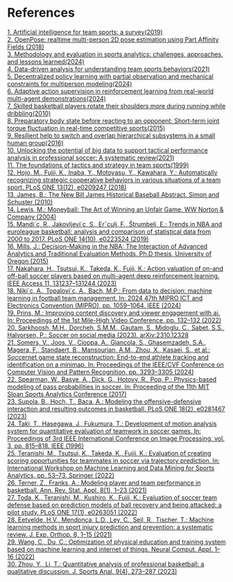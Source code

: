 # References

[1. Artificial intelligence for team sports: a survey(2019)](https://eprints.soton.ac.uk/436900/1/Artificial_Intelligence_for_Team_Sports_A_Survey.pdf) <br>
[2. OpenPose: realtime multi-person 2D
pose estimation using Part Affinity Fields (2018)](https://arxiv.org/pdf/1812.08008) <br>
[3. Methodology and evaluation in sports analytics: challenges, approaches, and
lessons learned(2024)](https://link.springer.com/article/10.1007/s10994-024-06585-0) <br>
[4. Data-driven analysis for understanding team sports behaviors(2021)](https://arxiv.org/pdf/2102.07545) <br>
[5. Decentralized policy learning with partial
observation and mechanical constraints for multiperson modeling(2024)](https://arxiv.org/pdf/2007.03155) <br>
[6. Adaptive action
supervision in reinforcement learning from real-world multi-agent demonstrations(2024)](https://arxiv.org/pdf/2305.13030) <br>
[7. Skilled basketball players rotate their shoulders more during
running while dribbling(2010)](https://www.researchgate.net/publication/45492822_Skilled_Basketball_Players_Rotate_Their_Shoulders_More_during_Running_While_Dribbling) <br>
[8. Preparatory body state before
reacting to an opponent: Short-term joint torque fluctuation in real-time competitive sports(2015)](https://journals.plos.org/plosone/article?id=10.1371/journal.pone.0128571) <br>
[9. Resilient help
to switch and overlap hierarchical subsystems in a small human group(2016)](https://www.researchgate.net/publication/299769568_Resilient_help_to_switch_and_overlap_hierarchical_subsystems_in_a_small_human_group) <br>
[10. Unlocking the potential of big
data to support tactical performance analysis in professional soccer: A systematic review(2021)](https://www.researchgate.net/publication/340666418_Unlocking_the_potential_of_big_data_to_support_tactical_performance_analysis_in_professional_soccer_A_systematic_review) <br>
[11. The foundations of tactics and strategy in team
sports(1999)](https://www.researchgate.net/publication/289757624_The_Foundations_of_Tactics_and_Strategy_in_Team_Sports) <br>
[12. Hojo, M., Fujii, K., Inaba, Y., Motoyasu, Y., Kawahara, Y.: Automatically recognizing strategic
cooperative behaviors in various situations of a team sport. PLoS ONE 13(12), e0209247 (2018)]() <br>
[13. James, B.: The New Bill James Historical Baseball Abstract. Simon and Schuster (2010)]() <br>
[14. Lewis, M.: Moneyball: The Art of Winning an Unfair Game. WW Norton & Company (2004)]() <br>
[15. Mandi´c, R., Jakovljevi´c, S., Erˇculj, F., Štrumbelj, E.: Trends in NBA and euroleague basketball:
analysis and comparison of statistical data from 2000 to 2017. PLoS ONE 14(10), e0223524
(2019)]() <br>
[16. Mills, J.: Decision-Making in the NBA: The Interaction of Advanced Analytics and Traditional
Evaluation Methods. Ph.D thesis, University of Oregon (2015)]() <br>
[17. Nakahara, H., Tsutsui, K., Takeda, K., Fujii, K.: Action valuation of on-and off-ball soccer
players based on multi-agent deep reinforcement learning. IEEE Access 11, 131237–131244
(2023)]() <br>
[18. Niki´c, A., Topalovi´c, A., Bach, M.P.: From data to decision: machine learning in football team
management. In: 2024 47th MIPRO ICT and Electronics Convention (MIPRO), pp. 1059–1064.
IEEE (2024)]() <br>
[19. Prins, M.: Improving content discovery and viewer engagement with ai. In: Proceedings of the
1st Mile-High Video Conference, pp. 132–132 (2022)]() <br>
[20. Sarkhoosh, M.H., Dorcheh, S.M.M., Gautam, S., Midoglu, C., Sabet, S.S., Halvorsen, P.: Soccer
on social media (2023). arXiv:2310.12328]() <br>
[21. Somers, V., Joos, V., Cioppa, A., Giancola, S., Ghasemzadeh, S.A., Magera, F., Standaert, B.,
Mansourian, A.M., Zhou, X., Kasaei, S., et al.: Soccernet game state reconstruction: End-to-end
athlete tracking and identification on a minimap. In: Proceedings of the IEEE/CVF Conference
on Computer Vision and Pattern Recognition, pp. 3293–3305 (2024)]() <br>
[22. Spearman, W., Basye, A., Dick, G., Hotovy, R., Pop, P.: Physics-based modeling of pass
probabilities in soccer. In: Proceeding of the 11th MIT Sloan Sports Analytics Conference
(2017)]() <br>
[23. Supola, B., Hoch, T., Baca, A.: Modeling the offensive-defensive interaction and resulting
outcomes in basketball. PLoS ONE 18(2), e0281467 (2023)]() <br>
[24. Taki, T., Hasegawa, J., Fukumura, T.: Development of motion analysis system for quantitative
evaluation of teamwork in soccer games. In: Proceedings of 3rd IEEE International Conference
on Image Processing, vol. 3, pp. 815–818. IEEE (1996)]() <br>
[25. Teranishi, M., Tsutsui, K., Takeda, K., Fujii, K.: Evaluation of creating scoring opportunities for
teammates in soccer via trajectory prediction. In: International Workshop on Machine Learning
and Data Mining for Sports Analytics, pp. 53–73. Springer (2022)]() <br>
[26. Terner, Z., Franks, A.: Modeling player and team performance in basketball. Ann. Rev. Stat.
Appl. 8(1), 1–23 (2021)]() <br>
[27. Toda, K., Teranishi, M., Kushiro, K., Fujii, K.: Evaluation of soccer team defense based on
prediction models of ball recovery and being attacked: a pilot study. PLoS ONE 17(1), e0263051
(2022)]() <br>
[28. Eetvelde, H.V., Mendonça, L.D., Ley, C., Seil, R., Tischer, T.: Machine learning methods in
sport injury prediction and prevention: a systematic review. J. Exp. Orthop. 8, 1–15 (2021)]() <br>
[29. Wang, C., Du, C.: Optimization of physical education and training system based on machine
learning and internet of things. Neural Comput. Appl. 1–16 (2022)]() <br>
[30. Zhou, Y., Li, T.: Quantitative analysis of professional basketball: a qualitative discussion. J.
Sports Anal. 9(4), 273–287 (2023)]() 
